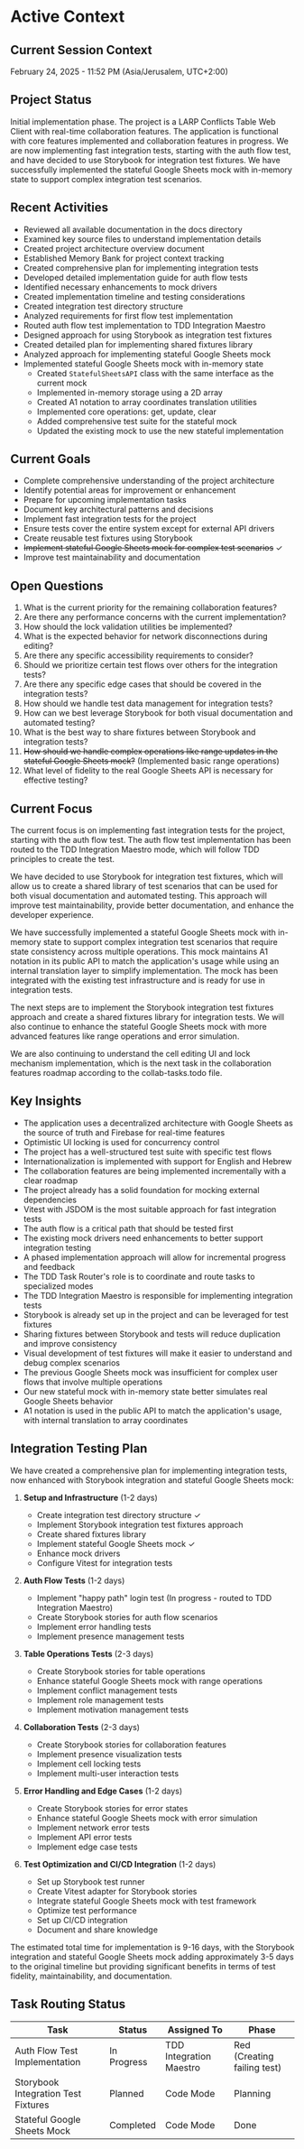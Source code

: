 # Active Context

## Current Session Context

February 24, 2025 - 11:52 PM (Asia/Jerusalem, UTC+2:00)

## Project Status

Initial implementation phase. The project is a LARP Conflicts Table Web Client with real-time collaboration features. The application is functional with core features implemented and collaboration features in progress. We are now implementing fast integration tests, starting with the auth flow test, and have decided to use Storybook for integration test fixtures. We have successfully implemented the stateful Google Sheets mock with in-memory state to support complex integration test scenarios.

## Recent Activities

- Reviewed all available documentation in the docs directory
- Examined key source files to understand implementation details
- Created project architecture overview document
- Established Memory Bank for project context tracking
- Created comprehensive plan for implementing integration tests
- Developed detailed implementation guide for auth flow tests
- Identified necessary enhancements to mock drivers
- Created implementation timeline and testing considerations
- Created integration test directory structure
- Analyzed requirements for first flow test implementation
- Routed auth flow test implementation to TDD Integration Maestro
- Designed approach for using Storybook as integration test fixtures
- Created detailed plan for implementing shared fixtures library
- Analyzed approach for implementing stateful Google Sheets mock
- Implemented stateful Google Sheets mock with in-memory state
  - Created `StatefulSheetsAPI` class with the same interface as the current mock
  - Implemented in-memory storage using a 2D array
  - Created A1 notation to array coordinates translation utilities
  - Implemented core operations: get, update, clear
  - Added comprehensive test suite for the stateful mock
  - Updated the existing mock to use the new stateful implementation

## Current Goals

- Complete comprehensive understanding of the project architecture
- Identify potential areas for improvement or enhancement
- Prepare for upcoming implementation tasks
- Document key architectural patterns and decisions
- Implement fast integration tests for the project
- Ensure tests cover the entire system except for external API drivers
- Create reusable test fixtures using Storybook
- ~~Implement stateful Google Sheets mock for complex test scenarios~~ ✓
- Improve test maintainability and documentation

## Open Questions

1. What is the current priority for the remaining collaboration features?
2. Are there any performance concerns with the current implementation?
3. How should the lock validation utilities be implemented?
4. What is the expected behavior for network disconnections during editing?
5. Are there any specific accessibility requirements to consider?
6. Should we prioritize certain test flows over others for the integration tests?
7. Are there any specific edge cases that should be covered in the integration tests?
8. How should we handle test data management for integration tests?
9. How can we best leverage Storybook for both visual documentation and automated testing?
10. What is the best way to share fixtures between Storybook and integration tests?
11. ~~How should we handle complex operations like range updates in the stateful Google Sheets mock?~~ (Implemented basic range operations)
12. What level of fidelity to the real Google Sheets API is necessary for effective testing?

## Current Focus

The current focus is on implementing fast integration tests for the project, starting with the auth flow test. The auth flow test implementation has been routed to the TDD Integration Maestro mode, which will follow TDD principles to create the test.

We have decided to use Storybook for integration test fixtures, which will allow us to create a shared library of test scenarios that can be used for both visual documentation and automated testing. This approach will improve test maintainability, provide better documentation, and enhance the developer experience.

We have successfully implemented a stateful Google Sheets mock with in-memory state to support complex integration test scenarios that require state consistency across multiple operations. This mock maintains A1 notation in its public API to match the application's usage while using an internal translation layer to simplify implementation. The mock has been integrated with the existing test infrastructure and is ready for use in integration tests.

The next steps are to implement the Storybook integration test fixtures approach and create a shared fixtures library for integration tests. We will also continue to enhance the stateful Google Sheets mock with more advanced features like range operations and error simulation.

We are also continuing to understand the cell editing UI and lock mechanism implementation, which is the next task in the collaboration features roadmap according to the collab-tasks.todo file.

## Key Insights

- The application uses a decentralized architecture with Google Sheets as the source of truth and Firebase for real-time features
- Optimistic UI locking is used for concurrency control
- The project has a well-structured test suite with specific test flows
- Internationalization is implemented with support for English and Hebrew
- The collaboration features are being implemented incrementally with a clear roadmap
- The project already has a solid foundation for mocking external dependencies
- Vitest with JSDOM is the most suitable approach for fast integration tests
- The auth flow is a critical path that should be tested first
- The existing mock drivers need enhancements to better support integration testing
- A phased implementation approach will allow for incremental progress and feedback
- The TDD Task Router's role is to coordinate and route tasks to specialized modes
- The TDD Integration Maestro is responsible for implementing integration tests
- Storybook is already set up in the project and can be leveraged for test fixtures
- Sharing fixtures between Storybook and tests will reduce duplication and improve consistency
- Visual development of test fixtures will make it easier to understand and debug complex scenarios
- The previous Google Sheets mock was insufficient for complex user flows that involve multiple operations
- Our new stateful mock with in-memory state better simulates real Google Sheets behavior
- A1 notation is used in the public API to match the application's usage, with internal translation to array coordinates

## Integration Testing Plan

We have created a comprehensive plan for implementing integration tests, now enhanced with Storybook integration and stateful Google Sheets mock:

1. **Setup and Infrastructure** (1-2 days)

   - Create integration test directory structure ✓
   - Implement Storybook integration test fixtures approach
   - Create shared fixtures library
   - Implement stateful Google Sheets mock ✓
   - Enhance mock drivers
   - Configure Vitest for integration tests

2. **Auth Flow Tests** (1-2 days)

   - Implement "happy path" login test (In progress - routed to TDD Integration Maestro)
   - Create Storybook stories for auth flow scenarios
   - Implement error handling tests
   - Implement presence management tests

3. **Table Operations Tests** (2-3 days)

   - Create Storybook stories for table operations
   - Enhance stateful Google Sheets mock with range operations
   - Implement conflict management tests
   - Implement role management tests
   - Implement motivation management tests

4. **Collaboration Tests** (2-3 days)

   - Create Storybook stories for collaboration features
   - Implement presence visualization tests
   - Implement cell locking tests
   - Implement multi-user interaction tests

5. **Error Handling and Edge Cases** (1-2 days)

   - Create Storybook stories for error states
   - Enhance stateful Google Sheets mock with error simulation
   - Implement network error tests
   - Implement API error tests
   - Implement edge case tests

6. **Test Optimization and CI/CD Integration** (1-2 days)
   - Set up Storybook test runner
   - Create Vitest adapter for Storybook stories
   - Integrate stateful Google Sheets mock with test framework
   - Optimize test performance
   - Set up CI/CD integration
   - Document and share knowledge

The estimated total time for implementation is 9-16 days, with the Storybook integration and stateful Google Sheets mock adding approximately 3-5 days to the original timeline but providing significant benefits in terms of test fidelity, maintainability, and documentation.

## Task Routing Status

| Task                                | Status      | Assigned To             | Phase                       |
| ----------------------------------- | ----------- | ----------------------- | --------------------------- |
| Auth Flow Test Implementation       | In Progress | TDD Integration Maestro | Red (Creating failing test) |
| Storybook Integration Test Fixtures | Planned     | Code Mode               | Planning                    |
| Stateful Google Sheets Mock         | Completed   | Code Mode               | Done                        |

